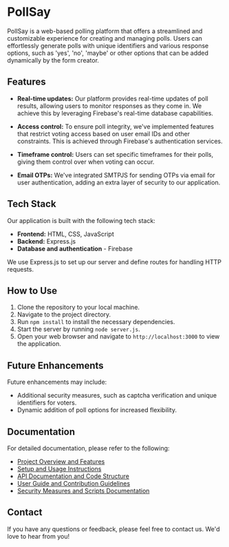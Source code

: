 # PollSay

PollSay is a web-based polling platform that offers a streamlined and customizable experience for creating and managing polls. Users can effortlessly generate polls with unique identifiers and various response options, such as 'yes', 'no', 'maybe' or other options that can be added dynamically by the form creator.

## Features

- **Real-time updates:** Our platform provides real-time updates of poll results, allowing users to monitor responses as they come in. We achieve this by leveraging Firebase's real-time database capabilities.
  
- **Access control:** To ensure poll integrity, we've implemented features that restrict voting access based on user email IDs and other constraints. This is achieved through Firebase's authentication services.
  
- **Timeframe control:** Users can set specific timeframes for their polls, giving them control over when voting can occur.
  
- **Email OTPs:** We've integrated SMTPJS for sending OTPs via email for user authentication, adding an extra layer of security to our application.

## Tech Stack

Our application is built with the following tech stack:

- **Frontend:** HTML, CSS, JavaScript
- **Backend:** Express.js
- **Database and authentication** - Firebase

We use Express.js to set up our server and define routes for handling HTTP requests.

## How to Use

1. Clone the repository to your local machine.
2. Navigate to the project directory.
3. Run `npm install` to install the necessary dependencies.
4. Start the server by running `node server.js`.
5. Open your web browser and navigate to `http://localhost:3000` to view the application.

## Future Enhancements

Future enhancements may include:

- Additional security measures, such as captcha verification and unique identifiers for voters.
- Dynamic addition of poll options for increased flexibility.

## Documentation

For detailed documentation, please refer to the following:

- [Project Overview and Features](docs/overview.md#project-overview)
- [Setup and Usage Instructions](docs/overview.md#setup-and-usage-instructions)
- [API Documentation and Code Structure](docs/overview.md#api-documentation-and-code-structure)
- [User Guide and Contribution Guidelines](docs/overview.md#user-guide-and-contribution-guidelines)
- [Security Measures and Scripts Documentation](docs/overview.md#security-measures-and-scripts-documentation)

## Contact

If you have any questions or feedback, please feel free to contact us. We'd love to hear from you!
